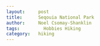 ```yaml
---
layout:     post
title:      Seqouia National Park
author:     Noel Csomay-Shanklin
tags: 		  Hobbies Hiking
category:   hiking
---
```

<!-- Start Writing Below in Markdown -->

<div align="center"><script src="https://embed.github.com/view/3d/noelc-s/website/blob/gh-pages/stl/missionTrails.stl"></script></div>
